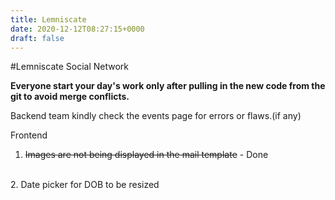 ```yaml
---
title: Lemniscate
date: 2020-12-12T08:27:15+0000
draft: false
---
```

#Lemniscate
Social Network

<b>Everyone start your day's work only after pulling in the new code from the git to avoid merge conflicts.</b>

Backend team kindly check the events page for errors or flaws.(if any)

Frontend
<br>
1. <strike>Images are not being displayed in the mail template</strike> - Done
<br>
2. Date picker for DOB to be resized
